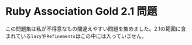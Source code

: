 # Ruby Association Gold 2.1 問題

この問題集は私が不得意なもの間違えやすい問題を集めました。2.1の範囲に含まれている`lazy`や`Refinements`はこの中には入っていません。

